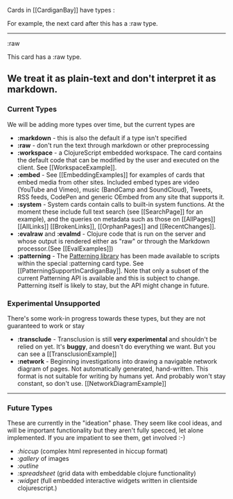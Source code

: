 Cards in [[CardiganBay]] have types :


For example, the next card after this has a :raw type.

----
:raw

This card has a :raw type. 

We treat it as plain-text and **don't** interpret it as markdown.
----

### Current Types

We will be adding more types over time, but the current types are 

* **:markdown** - this is also the default if a type isn't specified
* **:raw** - don't run the text through markdown or other preprocessing
* **:workspace** - a ClojureScript embedded workspace. The card contains the default code that can be modified by the user and executed on the client. See [[WorkspaceExample]]. 
* **:embed** - See [[EmbeddingExamples]] for examples of cards that embed media from other sites. Included embed types are video (YouTube and Vimeo), music (BandCamp and SoundCloud), Tweets, RSS feeds, CodePen and generic OEmbed from any site that supports it.
* **:system** - System cards contain calls to built-in system functions. At the moment these include full text search (see [[SearchPage]] for an example), and the queries on metadata such as those on [[AllPages]] [[AllLinks]] [[BrokenLinks]], [[OrphanPages]] and [[RecentChanges]].
* **:evalraw** and **:evalmd** - Clojure code that is run on the server and whose output is rendered either as "raw" or through the Markdown processor.(See [[EvalExamples]])
* **:patterning** - The [Patterning library](https://github.com/interstar/Patterning-Core) has been made available to scripts within the special :patterning card type. See [[PatterningSupportInCardiganBay]]. Note that only a subset of the current Patterning API is available and this is subject to change. Patterning itself is likely to stay, but the API might change in future.

### Experimental Unsupported

There's some work-in progress towards these types, but they are not guaranteed to work or stay 

* **:transclude** - Transclusion is still **very experimental** and shouldn't be relied on yet. It's **buggy**, and doesn't do everything we want. But you can see a [[TransclusionExample]]
* **:network** - Beginning investigations into drawing a navigable network diagram of pages. Not automatically generated, hand-written. This format is not suitable for writing by humans yet. And probably won't stay constant, so don't use. [[NetworkDiagramExample]]

----

### Future Types

These are currently in the "ideation" phase. They seem like cool ideas, and will be important functionality but they aren't fully specced, let alone implemented. If you are impatient to see them, get involved :-)

* *:hiccup* (complex html represented in hiccup format)
* *:gallery* of images
* *:outline*
* *:spreadsheet* (grid data with embeddable clojure functionality)
* *:widget* (full embedded interactive widgets written in clientside clojurescript.)

